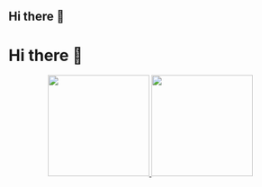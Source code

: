 ## Hi there 👋

# Hi there 👋

<p align="center">
    <a href="https://github.com/anuraghazra/github-readme-stats">
        <img height="180em" src="https://github-readme-stats-eight-theta.vercel.app/api?username=tylerauerbeck&show_icons=true&theme=vue-dark&include_all_commits=true&count_private=true" />
        <img height="180em" src="https://github-readme-stats-eight-theta.vercel.app/api/top-langs/?username=tylerauerbeck&layout=compact&theme=vue-dark" />
    </a>
</p>

<!--
**tylerauerbeck/tylerauerbeck** is a ✨ _special_ ✨ repository because its `README.md` (this file) appears on your GitHub profile.

Here are some ideas to get you started:

- 🔭 I’m currently working on ...
- 🌱 I’m currently learning ...
- 👯 I’m looking to collaborate on ...
- 🤔 I’m looking for help with ...
- 💬 Ask me about ...
- 📫 How to reach me: ...
- 😄 Pronouns: ...
- ⚡ Fun fact: ...
-->
